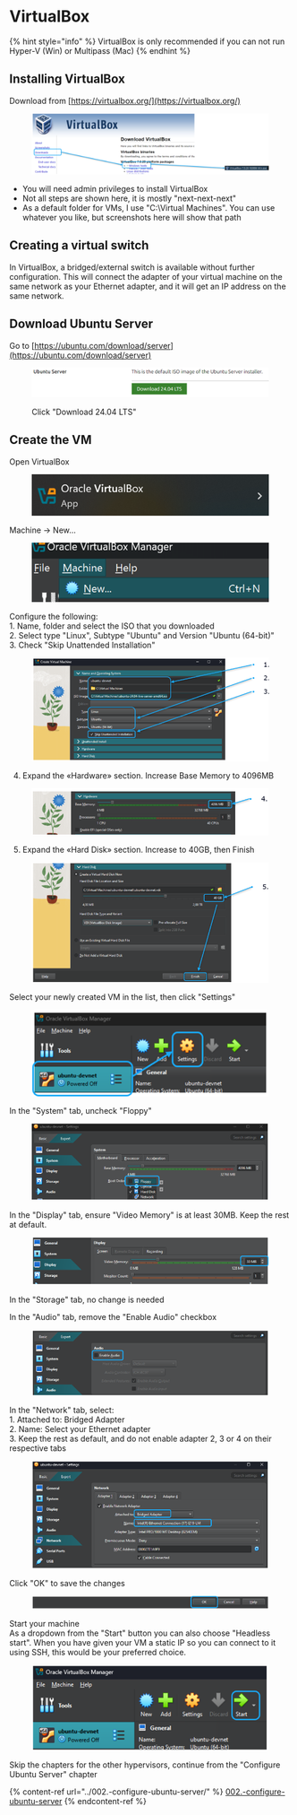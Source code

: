 # VirtualBox

{% hint style="info" %}
VirtualBox is only recommended if you can not run Hyper-V (Win) or Multipass (Mac)
{% endhint %}

## Installing VirtualBox

Download from [https://virtualbox.org/](https://virtualbox.org/)

<figure><img src="../../../.gitbook/assets/image (21) (1) (1) (1).png" alt=""><figcaption></figcaption></figure>

* You will need admin privileges to install VirtualBox
* Not all steps are shown here, it is mostly "next-next-next"
* As a default folder for VMs, I use "C:\Virtual Machines". You can use whatever you like, but screenshots here will show that path

## Creating a virtual switch

In VirtualBox, a bridged/external switch is available without further configuration.  This will connect the adapter of your virtual machine on the same network as your Ethernet adapter, and it will get an IP address on the same network.

## Download Ubuntu Server

Go to [https://ubuntu.com/download/server](https://ubuntu.com/download/server)

<figure><img src="../../../.gitbook/assets/image (10) (1) (1) (1) (1) (1).png" alt=""><figcaption><p>Click "Download 24.04 LTS"</p></figcaption></figure>

## Create the VM

Open VirtualBox

<figure><img src="../../../.gitbook/assets/image (22) (1) (1) (1).png" alt=""><figcaption></figcaption></figure>

Machine -> New...

<figure><img src="../../../.gitbook/assets/image (23) (1) (1) (1).png" alt=""><figcaption></figcaption></figure>

Configure the following:\
1\. Name, folder and select the ISO that you downloaded\
2\. Select type "Linux", Subtype "Ubuntu" and Version "Ubuntu (64-bit)"\
3\. Check "Skip Unattended Installation"

<figure><img src="../../../.gitbook/assets/image (24) (1) (1) (1).png" alt=""><figcaption></figcaption></figure>

4. Expand the «Hardware» section. Increase Base Memory to 4096MB

<figure><img src="../../../.gitbook/assets/image (25) (1) (1) (1).png" alt=""><figcaption></figcaption></figure>

5. Expand the «Hard Disk» section. Increase to 40GB, then Finish

<figure><img src="../../../.gitbook/assets/image (26) (1) (1) (1).png" alt=""><figcaption></figcaption></figure>

Select your newly created VM in the list, then click "Settings"

<figure><img src="../../../.gitbook/assets/image (27) (1) (1) (1).png" alt=""><figcaption></figcaption></figure>

In the "System" tab, uncheck "Floppy"

<figure><img src="../../../.gitbook/assets/image (28) (1) (1) (1).png" alt=""><figcaption></figcaption></figure>

In the "Display" tab, ensure "Video Memory" is at least 30MB. Keep the rest at default.

<figure><img src="../../../.gitbook/assets/image (29) (1) (1) (1).png" alt=""><figcaption></figcaption></figure>

In the "Storage" tab, no change is needed

In the "Audio" tab, remove the "Enable Audio" checkbox

<figure><img src="../../../.gitbook/assets/image (30) (1) (1).png" alt=""><figcaption></figcaption></figure>

In the "Network" tab, select:\
1\. Attached to: Bridged Adapter\
2\. Name: Select your Ethernet adapter\
3\. Keep the rest as default, and do not enable adapter 2, 3 or 4 on their respective tabs

<figure><img src="../../../.gitbook/assets/image (31) (1) (1).png" alt=""><figcaption></figcaption></figure>

Click "OK" to save the changes

<figure><img src="../../../.gitbook/assets/image (32) (1) (1).png" alt=""><figcaption></figcaption></figure>

Start your machine\
As a dropdown from the "Start" button you can also choose "Headless start". When you have given your VM a static IP so you can connect to it using SSH, this would be your preferred choice.

<figure><img src="../../../.gitbook/assets/image (33) (1) (1).png" alt=""><figcaption></figcaption></figure>

Skip the chapters for the other hypervisors, continue from the "Configure Ubuntu Server" chapter&#x20;

{% content-ref url="../002.-configure-ubuntu-server/" %}
[002.-configure-ubuntu-server](../002.-configure-ubuntu-server/)
{% endcontent-ref %}
